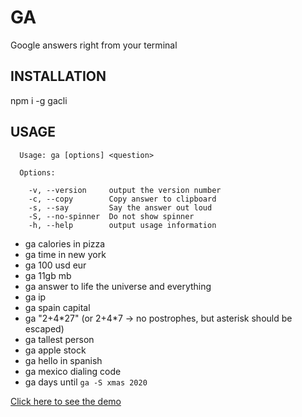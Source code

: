 # GA
Google answers right from your terminal

## INSTALLATION
npm i -g gacli

## USAGE
```
  Usage: ga [options] <question>

  Options:

    -v, --version     output the version number
    -c, --copy        Copy answer to clipboard
    -s, --say         Say the answer out loud
    -S, --no-spinner  Do not show spinner
    -h, --help        output usage information
```

- ga calories in pizza
- ga time in new york
- ga 100 usd eur
- ga 11gb mb
- ga answer to life the universe and everything
- ga ip
- ga spain capital
- ga "2+4*27" (or 2+4\*7 -> no postrophes, but asterisk should be escaped)
- ga tallest person
- ga apple stock
- ga hello in spanish
- ga mexico dialing code
- ga days until `ga -S xmas 2020`

[Click here to see the demo](https://nire0510.github.io/ga/)